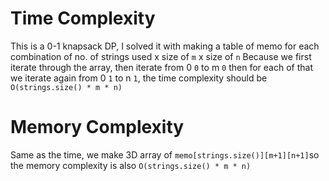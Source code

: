 
# Time Complexity
This is a 0-1 knapsack DP, I solved it with making a table of memo for each combination of no. of strings used x size of `m` x size of `n`
Because we first iterate through the array, then iterate from 0 `0` to m `0` then for each of that we iterate again from 0 `1` to n `1`, the time complexity should be `O(strings.size() * m * n)`

# Memory Complexity
Same as the time, we make 3D array of `memo[strings.size()][m+1][n+1]`so the memory complexity is also `O(strings.size() * m * n)`
